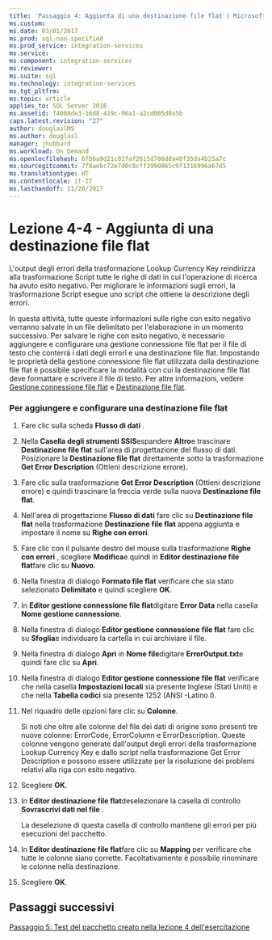 ```yaml
---
title: 'Passaggio 4: Aggiunta di una destinazione file flat | Microsoft Docs'
ms.custom: 
ms.date: 03/01/2017
ms.prod: sql-non-specified
ms.prod_service: integration-services
ms.service: 
ms.component: integration-services
ms.reviewer: 
ms.suite: sql
ms.technology: integration-services
ms.tgt_pltfrm: 
ms.topic: article
applies_to: SQL Server 2016
ms.assetid: f4088de3-16d8-419c-96a1-a2cd005d0a5b
caps.latest.revision: "27"
author: douglaslMS
ms.author: douglasl
manager: jhubbard
ms.workload: On Demand
ms.openlocfilehash: 6fb6a9d21c02faf2615d786dda40f35da4b25a7c
ms.sourcegitcommit: 7f8aebc72e7d0c8cff3990865c9f1316996a67d5
ms.translationtype: HT
ms.contentlocale: it-IT
ms.lasthandoff: 11/20/2017
---
```

# <a name="lesson-4-4---adding-a-flat-file-destination"></a>Lezione 4-4 - Aggiunta di una destinazione file flat
L'output degli errori della trasformazione Lookup Currency Key reindirizza alla trasformazione Script tutte le righe di dati in cui l'operazione di ricerca ha avuto esito negativo. Per migliorare le informazioni sugli errori, la trasformazione Script esegue uno script che ottiene la descrizione degli errori.  
  
In questa attività, tutte queste informazioni sulle righe con esito negativo verranno salvate in un file delimitato per l'elaborazione in un momento successivo. Per salvare le righe con esito negativo, è necessario aggiungere e configurare una gestione connessione file flat per il file di testo che conterrà i dati degli errori e una destinazione file flat. Impostando le proprietà della gestione connessione file flat utilizzata dalla destinazione file flat è possibile specificare la modalità con cui la destinazione file flat deve formattare e scrivere il file di testo. Per altre informazioni, vedere [Gestione connessione file flat](../integration-services/connection-manager/flat-file-connection-manager.md) e [Destinazione file flat](../integration-services/data-flow/flat-file-destination.md).  
  
### <a name="to-add-and-configure-a-flat-file-destination"></a>Per aggiungere e configurare una destinazione file flat  
  
1.  Fare clic sulla scheda **Flusso di dati** .  
  
2.  Nella **Casella degli strumenti SSIS**espandere **Altro**e trascinare **Destinazione file flat** sull'area di progettazione del flusso di dati. Posizionare la **Destinazione file flat** direttamente sotto la trasformazione **Get Error Description** (Ottieni descrizione errore).  
  
3.  Fare clic sulla trasformazione **Get Error Description** (Ottieni descrizione errore) e quindi trascinare la freccia verde sulla nuova **Destinazione file flat**.  
  
4.  Nell'area di progettazione **Flusso di dati** fare clic su **Destinazione file flat** nella trasformazione **Destinazione file flat** appena aggiunta e impostare il nome su **Righe con errori**.  
  
5.  Fare clic con il pulsante destro del mouse sulla trasformazione **Righe con errori** , scegliere **Modifica**e quindi in **Editor destinazione file flat**fare clic su **Nuovo**.  
  
6.  Nella finestra di dialogo **Formato file flat** verificare che sia stato selezionato **Delimitato** e quindi scegliere **OK**.  
  
7.  In **Editor gestione connessione file flat**digitare **Error Data** nella casella **Nome gestione connessione**.  
  
8.  Nella finestra di dialogo **Editor gestione connessione file flat** fare clic su **Sfoglia**e individuare la cartella in cui archiviare il file.  
  
9. Nella finestra di dialogo **Apri** in **Nome file**digitare **ErrorOutput.txt**e quindi fare clic su **Apri**.  
  
10. Nella finestra di dialogo **Editor gestione connessione file flat** verificare che nella casella **Impostazioni locali** sia presente Inglese (Stati Uniti) e che nella **Tabella codici** sia presente 1252 (ANSI -Latino I).  
  
11. Nel riquadro delle opzioni fare clic su **Colonne**.  
  
    Si noti che oltre alle colonne del file dei dati di origine sono presenti tre nuove colonne: ErrorCode, ErrorColumn e ErrorDescription. Queste colonne vengono generate dall'output degli errori della trasformazione Lookup Currency Key e dallo script nella trasformazione Get Error Description e possono essere utilizzate per la risoluzione dei problemi relativi alla riga con esito negativo.  
  
12. Scegliere **OK**.  
  
13. In **Editor destinazione file flat**deselezionare la casella di controllo **Sovrascrivi dati nel file** .  
  
    La deselezione di questa casella di controllo mantiene gli errori per più esecuzioni del pacchetto.  
  
14. In **Editor destinazione file flat**fare clic su **Mapping** per verificare che tutte le colonne siano corrette. Facoltativamente è possibile rinominare le colonne nella destinazione.  
  
15. Scegliere **OK**.  
  
## <a name="next-steps"></a>Passaggi successivi  
[Passaggio 5: Test del pacchetto creato nella lezione 4 dell'esercitazione](../integration-services/lesson-4-5-testing-the-lesson-4-tutorial-package.md)  
  
  
  
